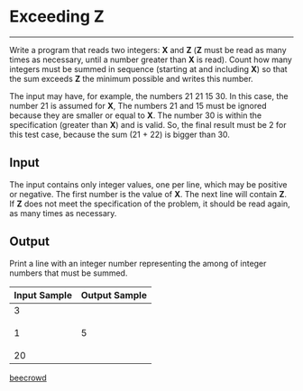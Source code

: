 # Exceeding Z

---

Write a program that reads two integers: **X** and **Z** (**Z** must be read as many times as necessary, until a number greater than **X** is read). Count how many integers must be summed in sequence (starting at and including **X**) so that the sum exceeds **Z** the minimum possible and writes this number.  

The input may have, for example, the numbers ​​21 21 15 30. In this case, the number 21 is assumed for **X**, The numbers 21 and 15 must be ignored because they are smaller or equal to **X**. The number 30 is within the specification (greater than **X**) and is valid. So, the final result must be 2 for this test case, because the sum (21 + 22) is bigger than 30.

## Input

The input contains only integer values​​, one per line, which may be positive or negative. The first number is the value of **X**. The next line will contain **Z**. If **Z** does not meet the specification of the problem, it should be read again, as many times as necessary.

## Output

Print a line with an integer number representing the among of integer numbers that must be summed.

| Input Sample         | Output Sample |
| -------------------- | ------------- |
| 3<br><br>1<br><br>20 | 5             |

[beecrowd](https://www.beecrowd.com.br/judge/en/problems/view/1150)
